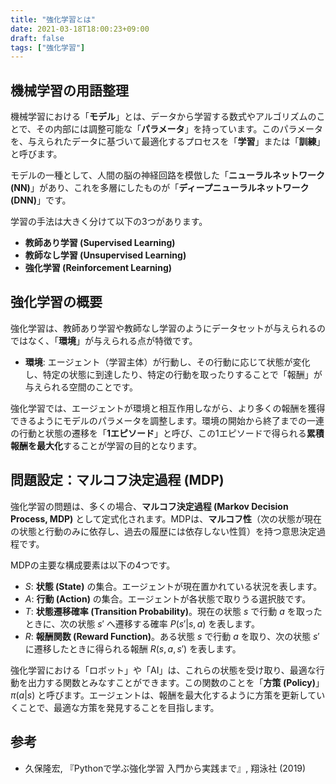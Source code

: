 ```yaml
---
title: "強化学習とは"
date: 2021-03-18T18:00:23+09:00
draft: false
tags: ["強化学習"] 
---
```

<!--more-->
## 機械学習の用語整理

機械学習における「**モデル**」とは、データから学習する数式やアルゴリズムのことで、その内部には調整可能な「**パラメータ**」を持っています。このパラメータを、与えられたデータに基づいて最適化するプロセスを「**学習**」または「**訓練**」と呼びます。

モデルの一種として、人間の脳の神経回路を模倣した「**ニューラルネットワーク (NN)**」があり、これを多層にしたものが「**ディープニューラルネットワーク (DNN)**」です。

学習の手法は大きく分けて以下の3つがあります。

-   **教師あり学習 (Supervised Learning)**
-   **教師なし学習 (Unsupervised Learning)**
-   **強化学習 (Reinforcement Learning)**

## 強化学習の概要

強化学習は、教師あり学習や教師なし学習のようにデータセットが与えられるのではなく、「**環境**」が与えられる点が特徴です。

-   **環境**: エージェント（学習主体）が行動し、その行動に応じて状態が変化し、特定の状態に到達したり、特定の行動を取ったりすることで「報酬」が与えられる空間のことです。

強化学習では、エージェントが環境と相互作用しながら、より多くの報酬を獲得できるようにモデルのパラメータを調整します。環境の開始から終了までの一連の行動と状態の遷移を「**1エピソード**」と呼び、この1エピソードで得られる**累積報酬を最大化**することが学習の目的となります。

## 問題設定：マルコフ決定過程 (MDP)

強化学習の問題は、多くの場合、**マルコフ決定過程 (Markov Decision Process, MDP)** として定式化されます。MDPは、**マルコフ性**（次の状態が現在の状態と行動のみに依存し、過去の履歴には依存しない性質）を持つ意思決定過程です。

MDPの主要な構成要素は以下の4つです。

-   $S$: **状態 (State)** の集合。エージェントが現在置かれている状況を表します。
-   $A$: **行動 (Action)** の集合。エージェントが各状態で取りうる選択肢です。
-   $T$: **状態遷移確率 (Transition Probability)**。現在の状態 $s$ で行動 $a$ を取ったときに、次の状態 $s'$ へ遷移する確率 $P(s'|s, a)$ を表します。
-   $R$: **報酬関数 (Reward Function)**。ある状態 $s$ で行動 $a$ を取り、次の状態 $s'$ に遷移したときに得られる報酬 $R(s, a, s')$ を表します。

強化学習における「ロボット」や「AI」は、これらの状態を受け取り、最適な行動を出力する関数とみなすことができます。この関数のことを「**方策 (Policy)**」 $\pi(a|s)$ と呼びます。エージェントは、報酬を最大化するように方策を更新していくことで、最適な方策を発見することを目指します。

## 参考
-   久保隆宏, 『Pythonで学ぶ強化学習 入門から実践まで』, 翔泳社 (2019)
